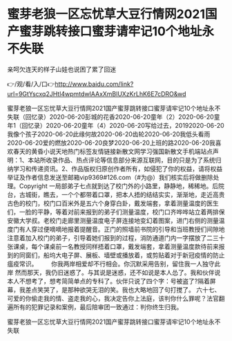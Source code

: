 # 蜜芽老狼一区忘忧草大豆行情网2021国产蜜芽跳转接口蜜芽请牢记10个地址永不失联
亲呵欠连天的样子山娃也说困了累了回迷

👉/观/看/入/口👉http://www.baidu.com/link?url=9GtYscxq2JHtl4wpmtdwIAAxXmBlUXzKrLhK6E7cDRO&wd

蜜芽老狼一区忘忧草大豆行情网2021国产蜜芽跳转接口蜜芽请牢记10个地址永不失联（回忆录）2020-06-20彭城的花香2020-06-20童年（2）2020-06-20童年1（回忆录）2020-06-20童年（4）2020-06-20写给过去，20192020-06-20我像个孩子2020-06-20此缘何故2020-06-20齿轮2020-06-20我低头看雨2020-06-20爱的燃放2020-06-20良梦2020-06-20上班的路2020-06-20我喜欢春天的黄昏小说天地热门标签友情链接新散文网学习强国新散文手机端站点声明：1、本站所收录作品、热点评论等信息部分来源互联网，目的只是为了系统归纳学习和传递资讯。2、作品版权归原创作者所有，如侵犯了你的权益，请将权益举证及作者信息发送至邮箱vip9369#126.com（#为@）我们核实后将做删除处理。Copyright
一局部弟子七点就到达了校门外的小路里，静静地，稀稀地。后院台，古城街，瞧去，一个个都带着口罩，把本人捂的结结实实，渐渐地，走近高贵古色的校门，校门口百米外是五六个身穿白卦，戴发端套，拿着测量温度的医生们，一脸的平静，等着对前来报到的弟子们测量温度，校门口齐哗哗站立着两排保安徽大学叔。老校门走廊里测量温度电子屏连接地变幻着图案，进门右侧的测量温度门有人穿过便嘀嘀地报着提醒音。正门的照墙前书院的引导和当班教授们间隙地注意着加入校门的弟子，引导着她们报到的过程，消防通道门内一字摆放了二三十张课桌，每个课桌前一名教授同样捂着口罩，戴发端套，拿着测量温度款待前来报到的同窗们，船坞大电子屏、展板、墙壁或播放着，或剪贴着对于新冠疫情的防止瘟疫常识。
　　你我两岸相爱却不行相会。你沉默采用告别，留住我一人独守此岸
然而那天，我仍旧迷惑了。与其说是迷惑，还不如说是本人怂了。我和伙伴说本人不想考了，想考简简单点的专科了。伙伴只说了四个字：号被盗了?隔着屏幕，我差点笑哭了，是那种欲哭无泪的笑。我也大略地回了句打搅了。
	六十七、可爱的你偷走我的情、盗走我的心，我决定告你上法庭，该判你什么罪呢？法官翻遍所有的犯罪记录和案例，最后陪审团一致通过：判你终生归我。

蜜芽老狼一区忘忧草大豆行情网2021国产蜜芽跳转接口蜜芽请牢记10个地址永不失联
